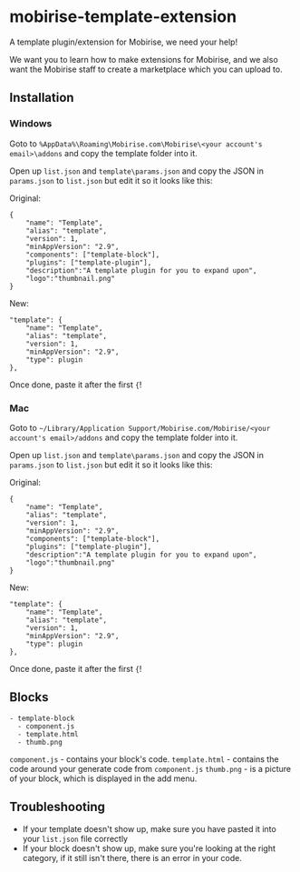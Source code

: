 # mobirise-template-extension
A template plugin/extension for Mobirise, we need your help!

We want you to learn how to make extensions for Mobirise, and we also want the Mobirise staff to create a marketplace which you can upload to.

## Installation

### Windows

Goto to `%AppData%\Roaming\Mobirise.com\Mobirise\<your account's email>\addons` and copy the template folder into it.

Open up `list.json` and `template\params.json` and copy the JSON in `params.json` to `list.json` but edit it so it looks like this:

Original:
```
{
    "name": "Template",
    "alias": "template",
    "version": 1,
    "minAppVersion": "2.9",
    "components": ["template-block"],
    "plugins": ["template-plugin"],
	"description":"A template plugin for you to expand upon",
	"logo":"thumbnail.png"
}
```

New:
```
"template": {
    "name": "Template",
    "alias": "template",
    "version": 1,
    "minAppVersion": "2.9",
    "type": plugin
},
```
Once done, paste it after the first `{`!

### Mac

Goto to `~/Library/Application Support/Mobirise.com/Mobirise/<your account's email>/addons` and copy the template folder into it.

Open up `list.json` and `template\params.json` and copy the JSON in `params.json` to `list.json` but edit it so it looks like this:

Original:
```
{
    "name": "Template",
    "alias": "template",
    "version": 1,
    "minAppVersion": "2.9",
    "components": ["template-block"],
    "plugins": ["template-plugin"],
	"description":"A template plugin for you to expand upon",
	"logo":"thumbnail.png"
}
```

New:
```
"template": {
    "name": "Template",
    "alias": "template",
    "version": 1,
    "minAppVersion": "2.9",
    "type": plugin
},
```
Once done, paste it after the first `{`!

## Blocks
```
- template-block
  - component.js
  - template.html
  - thumb.png
```

`component.js` - contains your block's code.
`template.html` - contains the code around your generate code from `component.js`
`thumb.png` - is a picture of your block, which is displayed in the add menu.

## Troubleshooting

* If your template doesn't show up, make sure you have pasted it into your `list.json` file correctly
* If your block doesn't show up, make sure you're looking at the right category, if it still isn't there, there is an error in your code.